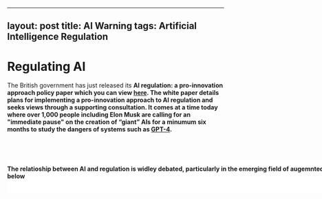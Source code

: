 
---
layout: post
title: AI Warning
tags: Artificial Intelligence Regulation 
---
# Regulating AI

The British government has just released its <strong>AI regulation: a pro-innovation approach<strong> policy paper which you can view <a target="_blank" rel="noopener" href="https://assets.publishing.service.gov.uk/government/uploads/system/uploads/attachment_data/file/1146542/a_pro-innovation_approach_to_AI_regulation.pdf">here</a>.   The white paper details plans for implementing a pro-innovation approach to AI regulation and seeks views through a supporting consultation. It comes at a time today where over 1,000 people including Elon Musk are calling for an "immediate pause" on the creation of “giant” AIs for a minumum six months to study the dangers of systems such as <a target="_blank" rel="noopener" href="https://openai.com/research/gpt-4">GPT-4</a>.

 <br>
  
<div style="background-color:white; height: 80px; width: 1000px; position:absolute; margin-top:30px;">
<p>The relatioship between AI and regulation is widley debated, particularly in the emerging field of augemnted humans which I wrote about recently below</p>
</div>

<object data="/assets/ahtreglitrev.pdf" type="application/pdf" width="1000" height="1000">

  
